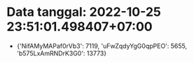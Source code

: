 # Data tanggal: 2022-10-25 23:51:01.498407+07:00

* {'NifAMyMAPaf0rVb3': 7119, 'uFwZqdyYgG0qpPEO': 5655, 'b575LxAmRNDrK3G0': 13773}
